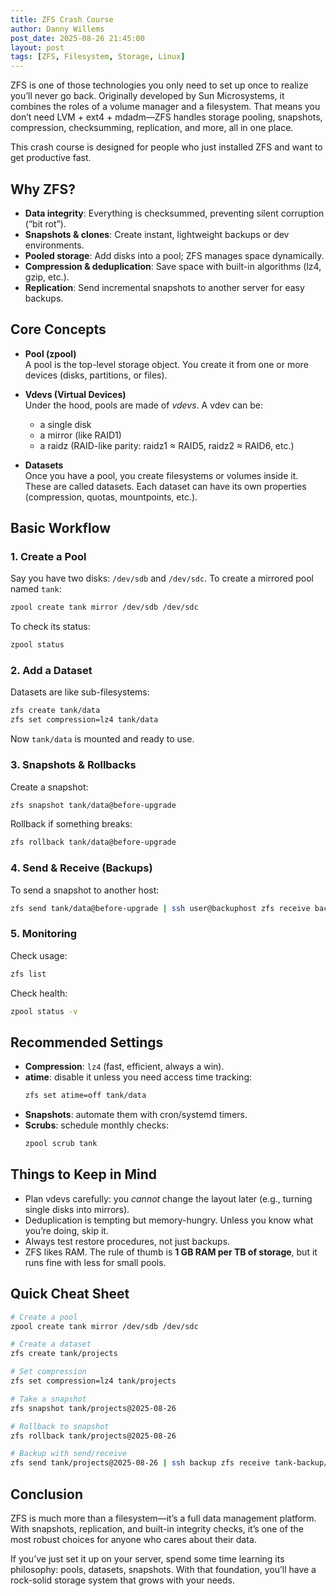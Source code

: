 ```yaml
---
title: ZFS Crash Course
author: Danny Willems
post_date: 2025-08-26 21:45:00
layout: post
tags: [ZFS, Filesystem, Storage, Linux]
---
```


ZFS is one of those technologies you only need to set up once to realize you’ll
never go back. Originally developed by Sun Microsystems, it combines the roles
of a volume manager and a filesystem. That means you don’t need LVM + ext4 +
mdadm—ZFS handles storage pooling, snapshots, compression, checksumming,
replication, and more, all in one place.

This crash course is designed for people who just installed ZFS and want to get
productive fast.

## Why ZFS?

- **Data integrity**: Everything is checksummed, preventing silent corruption
  (“bit rot”).
- **Snapshots & clones**: Create instant, lightweight backups or dev
  environments.
- **Pooled storage**: Add disks into a pool; ZFS manages space dynamically.
- **Compression & deduplication**: Save space with built-in algorithms (lz4,
  gzip, etc.).
- **Replication**: Send incremental snapshots to another server for easy
  backups.

## Core Concepts

- **Pool (zpool)**  
  A pool is the top-level storage object. You create it from one or more devices
  (disks, partitions, or files).
- **Vdevs (Virtual Devices)**  
  Under the hood, pools are made of _vdevs_. A vdev can be:
  - a single disk
  - a mirror (like RAID1)
  - a raidz (RAID-like parity: raidz1 ≈ RAID5, raidz2 ≈ RAID6, etc.)

- **Datasets**  
  Once you have a pool, you create filesystems or volumes inside it. These are
  called datasets. Each dataset can have its own properties (compression,
  quotas, mountpoints, etc.).

## Basic Workflow

### 1. Create a Pool

Say you have two disks: `/dev/sdb` and `/dev/sdc`. To create a mirrored pool
named `tank`:

```bash
zpool create tank mirror /dev/sdb /dev/sdc
```

To check its status:

```bash
zpool status
```

### 2. Add a Dataset

Datasets are like sub-filesystems:

```bash
zfs create tank/data
zfs set compression=lz4 tank/data
```

Now `tank/data` is mounted and ready to use.

### 3. Snapshots & Rollbacks

Create a snapshot:

```bash
zfs snapshot tank/data@before-upgrade
```

Rollback if something breaks:

```bash
zfs rollback tank/data@before-upgrade
```

### 4. Send & Receive (Backups)

To send a snapshot to another host:

```bash
zfs send tank/data@before-upgrade | ssh user@backuphost zfs receive backup/data
```

### 5. Monitoring

Check usage:

```bash
zfs list
```

Check health:

```bash
zpool status -v
```

## Recommended Settings

- **Compression**: `lz4` (fast, efficient, always a win).
- **atime**: disable it unless you need access time tracking:
  ```bash
  zfs set atime=off tank/data
  ```
- **Snapshots**: automate them with cron/systemd timers.
- **Scrubs**: schedule monthly checks:
  ```bash
  zpool scrub tank
  ```

## Things to Keep in Mind

- Plan vdevs carefully: you _cannot_ change the layout later (e.g., turning
  single disks into mirrors).
- Deduplication is tempting but memory-hungry. Unless you know what you’re
  doing, skip it.
- Always test restore procedures, not just backups.
- ZFS likes RAM. The rule of thumb is **1 GB RAM per TB of storage**, but it
  runs fine with less for small pools.

## Quick Cheat Sheet

```bash
# Create a pool
zpool create tank mirror /dev/sdb /dev/sdc

# Create a dataset
zfs create tank/projects

# Set compression
zfs set compression=lz4 tank/projects

# Take a snapshot
zfs snapshot tank/projects@2025-08-26

# Rollback to snapshot
zfs rollback tank/projects@2025-08-26

# Backup with send/receive
zfs send tank/projects@2025-08-26 | ssh backup zfs receive tank-backup/projects
```

## Conclusion

ZFS is much more than a filesystem—it’s a full data management platform. With
snapshots, replication, and built-in integrity checks, it’s one of the most
robust choices for anyone who cares about their data.

If you’ve just set it up on your server, spend some time learning its
philosophy: pools, datasets, snapshots. With that foundation, you’ll have a
rock-solid storage system that grows with your needs.
